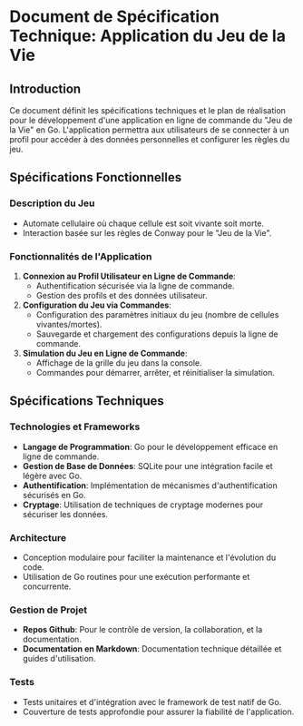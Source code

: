 # Document de Spécification Technique: Application du Jeu de la Vie 

## Introduction

Ce document définit les spécifications techniques et le plan de réalisation pour le développement d'une application en ligne de commande du "Jeu de la Vie" en Go. L'application permettra aux utilisateurs de se connecter à un profil pour accéder à des données personnelles et configurer les règles du jeu.

## Spécifications Fonctionnelles

### Description du Jeu
- Automate cellulaire où chaque cellule est soit vivante soit morte.
- Interaction basée sur les règles de Conway pour le "Jeu de la Vie".

### Fonctionnalités de l'Application
1. **Connexion au Profil Utilisateur en Ligne de Commande**:
   - Authentification sécurisée via la ligne de commande.
   - Gestion des profils et des données utilisateur.
2. **Configuration du Jeu via Commandes**:
   - Configuration des paramètres initiaux du jeu (nombre de cellules vivantes/mortes).
   - Sauvegarde et chargement des configurations depuis la ligne de commande.
3. **Simulation du Jeu en Ligne de Commande**:
   - Affichage de la grille du jeu dans la console.
   - Commandes pour démarrer, arrêter, et réinitialiser la simulation.

## Spécifications Techniques

### Technologies et Frameworks
- **Langage de Programmation**: Go pour le développement efficace en ligne de commande.
- **Gestion de Base de Données**: SQLite pour une intégration facile et légère avec Go.
- **Authentification**: Implémentation de mécanismes d'authentification sécurisés en Go.
- **Cryptage**: Utilisation de techniques de cryptage modernes pour sécuriser les données.

### Architecture
- Conception modulaire pour faciliter la maintenance et l'évolution du code.
- Utilisation de Go routines pour une exécution performante et concurrente.

### Gestion de Projet
- **Repos Github**: Pour le contrôle de version, la collaboration, et la documentation.
- **Documentation en Markdown**: Documentation technique détaillée et guides d'utilisation.

### Tests
- Tests unitaires et d'intégration avec le framework de test natif de Go.
- Couverture de tests approfondie pour assurer la fiabilité de l'application.